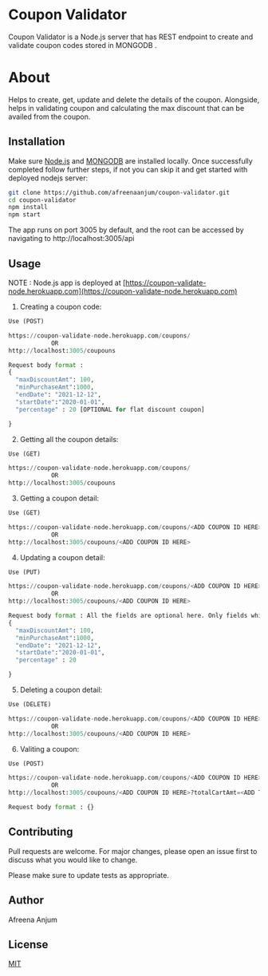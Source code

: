 # Coupon Validator

Coupon Validator is a Node.js server that has REST endpoint to create and validate coupon codes stored in MONGODB .

# About

Helps to create, get, update and delete the details of the coupon. Alongside, helps in validating coupon and calculating the max discount that can be availed from the coupon.

## Installation

Make sure [Node.js](https://docs.npmjs.com/downloading-and-installing-node-js-and-npm) and [MONGODB](https://docs.mongodb.com/manual/installation/) are installed locally. Once successfully completed follow further steps, if not you can skip it and get started with deployed nodejs server:

```bash
git clone https://github.com/afreenaanjum/coupon-validator.git
cd coupon-validator
npm install
npm start
```

The app runs on port 3005 by default, and the root can be accessed by navigating to http://localhost:3005/api

## Usage

NOTE : Node.js app is deployed at [https://coupon-validate-node.herokuapp.com](https://coupon-validate-node.herokuapp.com)

1. Creating a coupon code:

```python
Use (POST)

https://coupon-validate-node.herokuapp.com/coupons/
            OR
http://localhost:3005/coupouns

Request body format :
{
  "maxDiscountAmt": 100,
  "minPurchaseAmt":1000,
  "endDate": "2021-12-12",
  "startDate":"2020-01-01",
  "percentage" : 20 [OPTIONAL for flat discount coupon]

}
```

2. Getting all the coupon details:

```python
Use (GET)

https://coupon-validate-node.herokuapp.com/coupons/
            OR
http://localhost:3005/coupouns
```

3. Getting a coupon detail:

```python
Use (GET)

https://coupon-validate-node.herokuapp.com/coupons/<ADD COUPON ID HERE>
            OR
http://localhost:3005/coupouns/<ADD COUPON ID HERE>
```

4. Updating a coupon detail:

```python
Use (PUT)

https://coupon-validate-node.herokuapp.com/coupons/<ADD COUPON ID HERE>
            OR
http://localhost:3005/coupouns/<ADD COUPON ID HERE>

Request body format : All the fields are optional here. Only fields which needs change can be added.
{
  "maxDiscountAmt": 100,
  "minPurchaseAmt":1000,
  "endDate": "2021-12-12",
  "startDate":"2020-01-01",
  "percentage" : 20

}
```

5. Deleting a coupon detail:

```python
Use (DELETE)

https://coupon-validate-node.herokuapp.com/coupons/<ADD COUPON ID HERE>
            OR
http://localhost:3005/coupouns/<ADD COUPON ID HERE>
```

6. Valiting a coupon:

```python
Use (POST)

https://coupon-validate-node.herokuapp.com/coupons/<ADD COUPON ID HERE>?totalCartAmt=<ADD TOTAL CART AMOUNT>
            OR
http://localhost:3005/coupouns/<ADD COUPON ID HERE>?totalCartAmt=<ADD TOTAL CART AMOUNT>

Request body format : {}
```

## Contributing

Pull requests are welcome. For major changes, please open an issue first to discuss what you would like to change.

Please make sure to update tests as appropriate.

## Author

Afreena Anjum

## License

[MIT](https://choosealicense.com/licenses/mit/)

```

```
